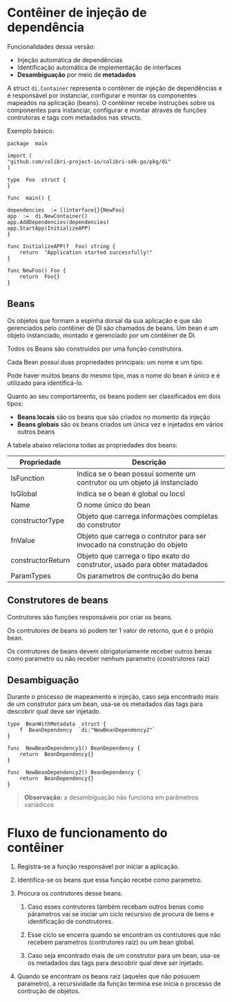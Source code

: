 # Contêiner de injeção de dependência

Funcionalidades dessa versão:

 - Injeção automática de dependências 	
 - Identificação automática de implementação de interfaces 	
 - **Desambiguação** por meio de **metadados**

		
	
A struct `di.Container` representa o contêiner de injeção de dependências e é responsável por instanciar, configurar e montar os componentes mapeados na aplicação (beans). O contêiner recebe instruções sobre os componentes para instanciar, configurar e montar através de funções contrutoras e tags com metadados nas structs.

Exemplo básico:

    package  main
    
    import (
    "github.com/colibri-project-io/colibri-sdk-go/pkg/di"
    )
    
    type  Foo  struct {
    }

	func  main() {
	
	dependencies  := []interface{}{NewFoo}
    app  :=  di.NewContainer()
    app.AddDependencies(dependencies)
    app.StartApp(InitializeAPP)
    }
    
    func InitializeAPP(f  Foo) string {
	    return  "Application started successfully!"
	}
	
	func NewFoo() Foo {
		return  Foo{}
    }

## Beans

Os objetos que formam a espinha dorsal da sua aplicação e que são gerenciados pelo contêiner de DI são chamados de beans. Um bean é um objeto instanciado, montado e gerenciado por um contêiner de DI.

Todos os Beans são construídos por uma função construtora.

Cada Bean possuí duas propriedades principais: um nome e um tipo.

Pode haver muitos beans do mesmo tipo, mas o nome do bean é único e é utilizado para identificá-lo.

Quanto ao seu comportamento, os beans podem ser classificados em dois tipos:

 - **Beans locais** são os beans que são criados no momento da injeção
 - **Beans globais** são os beans criados um única vez e injetados em vários outros beans

A tabela abaixo relaciona todas as propriedades dos beans:

| Propriedade | Descrição |
|--|--|
| IsFunction | Indica se o bean possuí somente um contrutor ou um objeto já instanciado |
| IsGlobal | Indica se o bean é global ou locsl |
| Name | O nome único do bean |
| constructorType | Objeto que carrega informações completas do construtor |
| fnValue | Objeto que carrega o contrutor para ser invocado na construção do objeto |
| constructorReturn | Objeto que carrega o tipo exato do construtor, usado para obter matadados |
| ParamTypes | Os parametros de contrução do bena |


## Construtores de beans

Contrutores são funções responsáveis por criar os beans.

Os contrutores de beans só podem ter 1 valor de retorno, que é o própio bean.

Os contrutores de beans devem obrigatoriamente receber outros benas como parametro ou não receber nenhum parametro (construtores raiz)

## Desambiguação

Durante o processo de mapeamento e injeção, caso seja encontrado mais de um construtor para um bean, usa-se os metadados das tags para descobrir qual deve ser injetado.

    type  BeanWithMetadata  struct {
    	f  BeanDependency  `di:"NewBeanDependency2"`
    }
    
    func  NewBeanDependency1() BeanDependency {
    	return  BeanDependency{}
    }
    
    func  NewBeanDependency2() BeanDependency {
    	return  BeanDependency{}
    }  

> **Observação:** a desambiguação não funciona em parâmetros variádicos
  
# Fluxo de funcionamento do contêiner

1. Registra-se a função responsável por iniciar a aplicação.

2. Identifica-se os beans que essa função recebe como parametro.

3. Procura os contrutores desse beans.

	1. Caso esses contrutores também recebam outros benas como párametros vai se iniciar um ciclo recursivo de procura de bens e identificação de construtores.

	2.  Esse ciclo se encerra quando se encontram os contrutores que não recebem parametros (contrutores raiz) ou um bean global.

	3. Caso seja encontrado mais de um construtor para um bean, usa-se os metadados das tags para descobrir qual deve ser injetado.

4. Quando se encontram os beans raiz (aqueles que não posuuem parametro), a recursividade da função termina ese inicia o processo de contrução de objetos.